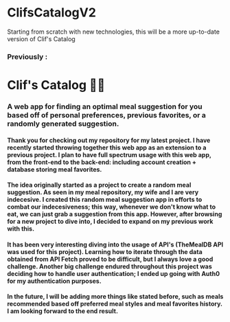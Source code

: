 # ClifsCatalogV2
Starting from scratch with new technologies, this will be a more up-to-date version of Clif's Catalog

### Previously : 

# Clif's Catalog 🍎🍔
### A web app for finding an optimal meal suggestion for you based off of personal preferences, previous favorites, or a randomly generated suggestion.

#### Thank you for checking out my repository for my latest project. I have recently started throwing together this web app as an extension to a previous project. I plan to have full spectrum usage with this web app, from the front-end to the back-end: including account creation + database storing meal favorites. 

#### The idea originally started as a project to create a random meal suggestion. As seen in my meal repository, my wife and I are very indecesive. I created this random meal suggestion app in efforts to combat our indecesiveness; this way, whenever we don't know what to eat, we can just grab a suggestion from this app. However, after browsing for a new project to dive into, I decided to expand on my previous work with this. 

#### It has been very interesting diving into the usage of API's (TheMealDB API was used for this project). Learning how to iterate through the data obtained from API Fetch proved to be difficult, but I always love a good challenge. Another big challenge endured throughout this project was deciding how to handle user authentication; I ended up going with Auth0 for my authentication purposes.

#### In the future, I will be adding more things like stated before, such as meals recommended based off preferred meal styles and meal favorites history. I am looking forward to the end result.

